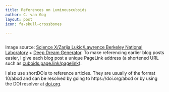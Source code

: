```yaml
---
title: References on Luminouscuboids
author: C. van Gog
layout: post
icon: fa-skull-crossbones

---
```


<span class="image left"><img src="{{ 'assets/images/deep-darkmatter.jpg' | relative_url }}" alt="" /></span>

<p>Image source: <a href="https://phys.org/news/2019-06-candidate-dark.html">Science X/Zarija Lukic/Lawrence Berkeley National Laboratory</a> + <a href="https://deepdreamgenerator.com/">Deep Dream Generator</a>. To make referencing earlier blog posts easier, I give each blog post a unique PageLink address (a shortened URL such as <a href="https://cuboids.page.link/pagelink">cuboids.page.link/pagelink</a>).
  
<p>I also use shortDOIs to reference articles. They are usually of the format 10/abcd and can be resolved by going to https://doi.org/abcd or by using the DOI resolver at <a href="https://doi.org">doi.org</a>.</p>
